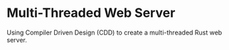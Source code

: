 # Multi-Threaded Web Server

Using Compiler Driven Design (CDD) to create a multi-threaded Rust web server.